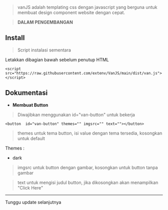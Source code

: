 
> vanJS adalah templating css dengan javascript yang berguna untuk membuat design component website dengan cepat.

> **DALAM PENGEMBANGAN**

## Install
> Script instalasi sementara

Letakkan  dibagian bawah sebelum penutup HTML
```
<script src="https://raw.githubusercontent.com/extenv/VanJS/main/dist/van.js"></script>
```

## Dokumentasi

 -  **Membuat Button**
 > Diwajibkan menggunakan id="van-button" untuk bekerja
```
<button  id="van-button" themes="" imgsrc="" text=""></button>
```
 >themes untuk  tema button, isi value dengan tema tersedia, kosongkan untuk default

 Themes :
 - dark
 
> imgsrc untuk button dengan gambar, kosongkan untuk button tanpa gambar

> text untuk mengisi judul button, jika dikosongkan akan menampilkan "Click Here"

---
Tunggu update selanjutnya
